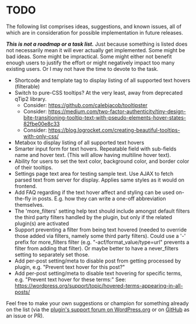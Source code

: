 # TODO

The following list comprises ideas, suggestions, and known issues, all of which are in consideration for possible implementation in future releases.

***This is not a roadmap or a task list.*** Just because something is listed does not necessarily mean it will ever actually get implemented. Some might be bad ideas. Some might be impractical. Some might either not benefit enough users to justify the effort or might negatively impact too many existing users. Or I may not have the time to devote to the task.

* Shortcode and template tag to display listing of all supported text hovers (filterable)
* Switch to pure-CSS tooltips? At the very least, away from deprecated qTip2 library.
  * Consider: https://github.com/calebjacob/tooltipster
  * Consider: https://medium.com/two-factor-authenticity/tiny-design-bite-transitioning-tooltip-text-with-pseudo-elements-hover-states-82fbe00e8c33
  * Consider: https://blog.logrocket.com/creating-beautiful-tooltips-with-only-css/
* Metabox to display listing of all supported text hovers
* Smarter input form for text hovers. Repeatable field with sub-fields name and hover text. (This will allow having multiline hover text).
* Ability for users to set the text color, background color, and border color of their tooltips.
* Settings page text area for testing sample text. Use AJAX to fetch parsed text from server for display. Applies same styles as it would on frontend.
* Add FAQ regarding if the text hover affect and styling can be used on-the-fly in posts. E.g. how they can write a one-off abbreviation themselves.
* The 'more_filters' setting help text should include amongst default filters the third party filters handled by the plugin, but only if the related plugin(s) are activated
* Support preventing a filter from being text hovered (needed to override those added via filters, namely some third party filters). Could use a '-' prefix for more_filters filter (e.g. "-acf/format_value/type=url" prevents a filter from adding that filter). Or maybe better to have a never_filters setting to separately set those.
* Add per-post setting/meta to disable post from getting processed by plugin, e.g. "Prevent text hover for this post?"
* Add per-post setting/meta to disable text hovering for specific terms, e.g. "Prevent text hover for these terms:"
  See: https://wordpress.org/support/topic/hovered-terms-appearing-in-all-posts/

Feel free to make your own suggestions or champion for something already on the list (via the [plugin's support forum on WordPress.org](https://wordpress.org/support/plugin/text-hover/) or on [GitHub](https://github.com/coffee2code/text-hover/) as an issue or PR).